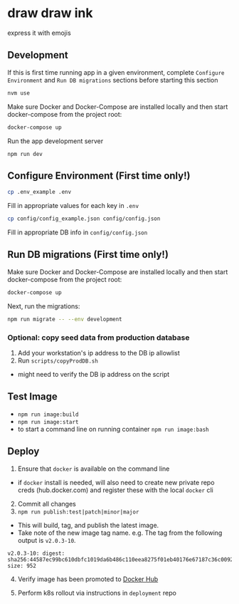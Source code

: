 # draw draw ink

express it with emojis

## Development

If this is first time running app in a given environment, complete `Configure Environment` and `Run DB migrations` sections before starting this section

```bash
nvm use
```

Make sure Docker and Docker-Compose are installed locally and then start docker-compose from the project root:

```bash
docker-compose up
```

Run the app development server

```base
npm run dev
```

## Configure Environment (First time only!)

```bash
cp .env_example .env
```

Fill in appropriate values for each key in `.env`

```bash
cp config/config_example.json config/config.json
```

Fill in appropriate DB info in `config/config.json`

## Run DB migrations (First time only!)

Make sure Docker and Docker-Compose are installed locally and then start docker-compose from the project root:

```bash
docker-compose up
```

Next, run the migrations:

```bash
npm run migrate -- --env development
```

### Optional: copy seed data from production database

1. Add your workstation's ip address to the DB ip allowlist
2. Run `scripts/copyProdDB.sh`

- might need to verify the DB ip address on the script

## Test Image

- `npm run image:build`
- `npm run image:start`
- to start a command line on running container `npm run image:bash`

## Deploy

1. Ensure that `docker` is available on the command line

- if `docker` install is needed, will also need to create new private repo creds (hub.docker.com) and register these with the local `docker` cli

2. Commit all changes
3. `npm run publish:test|patch|minor|major`

- This will build, tag, and publish the latest image.
- Take note of the new image tag name. e.g. The tag from the following output is `v2.0.3-10`.

```
v2.0.3-10: digest: sha256:44587ec99bc610dbfc1019da6b486c110eea8275f01eb40176e67187c36c0092 size: 952
```

4. Verify image has been promoted to [Docker Hub](https://hub.docker.com/repository/registry-1.docker.io/deanslamajr/draw-draw-ink/tags)

5. Perform k8s rollout via instructions in `deployment` repo
